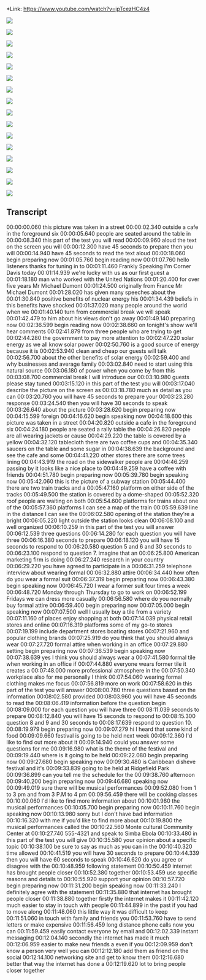 *Link: https://www.youtube.com/watch?v=jpTcezHC4z4

![](./Images/mock-test-12-1.png)

![](./Images/mock-test-12-2.png)

![](./Images/mock-test-12-3.png)

![](./Images/mock-test-12-4.png)

![](./Images/mock-test-12-5.png)

![](./Images/mock-test-12-6.png)

![](./Images/mock-test-12-7.png)

![](./Images/mock-test-12-8.png)

![](./Images/mock-test-12-9.png)

![](./Images/mock-test-12-10.png)

![](./Images/mock-test-12-11.png)

![](./Images/mock-test-12-12.png)

![](./Images/mock-test-12-13.png)

![](./Images/mock-test-12-14.png)

![](./Images/mock-test-12-15.png)

![](./Images/mock-test-12-16.png)


## Transcript

00:00:00.060 this picture was taken in a street
00:00:02.340 outside a cafe in the foreground six
00:00:05.640 people are seated around the table in
00:00:08.340 this part of the test you will read
00:00:09.960 aloud the text on the screen you will
00:00:12.300 have 45 seconds to prepare then you will
00:00:14.940 have 45 seconds to read the text aloud
00:00:18.060 begin preparing now
00:01:05.760 begin reading now
00:01:07.760 hello listeners thanks for tuning in to
00:01:11.460 Frankly Speaking I'm Corner Davis today
00:01:14.939 we're lucky with us as our first guest a
00:01:18.180 man who worked with the United Nations
00:01:20.400 for over five years Mr Michael Dumont
00:01:24.500 originally from France Mr Michael Dumont
00:01:28.020 has given many speeches about the
00:01:30.840 positive benefits of nuclear energy his
00:01:34.439 beliefs in this benefits have shocked
00:01:37.020 many people around the world when we
00:01:40.140 turn from commercial break we will speak
00:01:42.479 to him about his views don't go away
00:01:49.140 preparing now
00:02:36.599 begin reading now
00:02:38.660 on tonight's show we'll hear comments
00:02:41.879 from three people who are trying to get
00:02:44.280 the government to pay more attention to
00:02:47.220 solar energy as we all know solar power
00:02:50.760 is a good source of energy because it is
00:02:53.940 clean and cheap our guests will talk
00:02:56.700 about the other benefits of solar energy
00:02:59.400 and why businesses and average family
00:03:02.840 need to start using this natural source
00:03:06.180 of power when you come by from this
00:03:08.700 commercial break I will introduce our
00:03:10.980 guests please stay tuned
00:03:15.120 in this part of the test you will
00:03:17.040 describe the picture on the screen as
00:03:18.780 much as detail as you can
00:03:20.760 you will have 45 seconds to prepare your
00:03:23.280 response
00:03:24.540 then you will have 30 seconds to speak
00:03:26.640 about the picture
00:03:28.620 begin preparing now
00:04:15.599 foreign
00:04:16.620 begin speaking now
00:04:18.600 this picture was taken in a street
00:04:20.820 outside a cafe in the foreground six
00:04:24.180 people are seated a rally table the
00:04:26.820 people are all wearing jackets or cause
00:04:29.220 the table is covered by a yellow
00:04:32.120 tablecloth there are two coffee cups and
00:04:35.340 saucers on the table and some sugar in
00:04:38.639 the background and see the cafe and some
00:04:41.220 other stores there are some trees lining
00:04:43.919 the road on the sidewalker people are
00:04:46.259 passing by it looks like a nice place to
00:04:49.259 have a coffee with friends
00:04:51.780 begin preparing now
00:05:39.780 begin speaking now
00:05:42.060 this is the picture of a subway station
00:05:44.400 there are two train tracks and a
00:05:47.160 platform on either side of the tracks
00:05:49.500 the station is covered by a dome-shaped
00:05:52.320 roof people are waiting on both
00:05:54.600 platforms for trains about one of the
00:05:57.360 platforms I can see a map of the train
00:05:59.639 line in the distance I can see the
00:06:02.580 opening of the station they're a bright
00:06:05.220 light outside the station looks clean
00:06:08.100 and well organized
00:06:10.259 in this part of the test you will answer
00:06:12.539 three questions
00:06:14.280 for each question you will have three
00:06:16.380 seconds to prepare
00:06:18.120 you will have 15 seconds to respond to
00:06:20.580 question 5 and 6 and 30 seconds to
00:06:23.100 respond to question 7. imagine that an
00:06:25.800 American marketing firm is doing
00:06:27.240 research in your country
00:06:29.220 you have agreed to participate in a
00:06:31.259 telephone interview about wearing formal
00:06:32.880 attire
00:06:34.440 how often do you wear a formal suit
00:06:37.319 begin preparing now
00:06:43.380 begin speaking now
00:06:45.720 I wear a former suit four times a week
00:06:48.720 Monday through Thursday to go to work on
00:06:52.199 Fridays we can dress more casually
00:06:56.580 where do you normally buy formal attire
00:06:59.400 begin preparing now
00:07:05.000 begin speaking now
00:07:07.500 well I usually buy a tile from a variety
00:07:11.160 of places enjoy shopping at both
00:07:14.039 physical retail stores and online
00:07:16.319 platforms some of my go-to stores
00:07:19.199 include department stores boating stores
00:07:21.960 and popular clothing brands
00:07:25.919 do you think that you should always wear
00:07:27.720 formal attire when working in an office
00:07:29.880 setting begin preparing now
00:07:36.539 begin speaking now
00:07:38.639 yes I think you should always wear a
00:07:41.580 formal tile when working in an office if
00:07:44.880 everyone wears former tile it creates a
00:07:48.000 more professional atmosphere in the
00:07:50.340 workplace also for me personally I think
00:07:54.060 wearing formal clothing makes me focus
00:07:56.819 more on work
00:07:58.620 in this part of the test you will answer
00:08:00.780 three questions based on the information
00:08:02.580 provided
00:08:03.960 you will have 45 seconds to read the
00:08:06.419 information before the question begin
00:08:09.000 for each question you will have three
00:08:11.039 seconds to prepare
00:08:12.840 you will have 15 seconds to respond to
00:08:15.300 question 8 and 9 and 30 seconds to
00:08:17.639 respond to question 10.
00:08:19.979 begin preparing now
00:09:07.279 hi I heard that some kind of food
00:09:09.660 festival is going to be held next week
00:09:12.360 I'd like to find out more about it
00:09:14.940 could you answer some questions for me
00:09:16.980 what is the theme of the festival and
00:09:19.440 where is it going to be held
00:09:22.080 begin preparing now
00:09:27.680 begin speaking now
00:09:30.480 is Caribbean disheve festival and it's
00:09:33.839 going to be held at Ridgefield Park
00:09:36.899 can you tell me the schedule for the
00:09:38.760 afternoon
00:09:40.200 begin preparing now
00:09:46.680 speaking now
00:09:49.019 sure there will be musical performances
00:09:52.080 from 1 to 3 pm and from 3 P.M to 4 pm
00:09:56.459 there will be cooking classes
00:10:00.060 I'd like to find more information about
00:10:01.980 the musical performances
00:10:05.700 begin preparing now
00:10:11.760 begin speaking now
00:10:13.980 sorry but I don't have bad information
00:10:16.320 with me if you'd like to find more about
00:10:19.800 the musical performances called the
00:10:22.560 Monte cultural Community Center at
00:10:27.740 555-4321 and speak to Simba Ebola
00:10:33.480 in this part of the test you will give
00:10:35.580 your opinion about a specific topic
00:10:38.100 be sure to say as much as you can in the
00:10:40.320 time allowed
00:10:41.519 you will have 30 seconds to prepare
00:10:44.339 then you will have 60 seconds to speak
00:10:46.620 do you agree or disagree with the
00:10:48.959 following statement
00:10:50.459 internet has brought people closer
00:10:52.380 together
00:10:53.459 use specific reasons and details to
00:10:55.920 support your opinion
00:10:57.720 begin preparing now
00:11:31.200 begin speaking now
00:11:33.240 I definitely agree with the statement
00:11:35.880 that internet has brought people closer
00:11:38.880 together firstly the internet makes it
00:11:42.120 much easier to stay in touch with people
00:11:44.899 in the past if you had to move along
00:11:48.060 this little way it was difficult to keep
00:11:51.060 in touch with family and friends you
00:11:53.760 have to send letters or make expensive
00:11:56.459 long distance phone calls now you can
00:11:59.459 easily contact everyone by email and
00:12:02.339 instant messaging
00:12:04.140 secondly the internet has made it much
00:12:06.959 easier to make new friends a even if you
00:12:09.959 don't know a person very well you can
00:12:12.180 add them as friend on the social
00:12:14.100 networking site and get to know them
00:12:16.680 better that way the internet has done a
00:12:19.620 lot to bring people closer together
